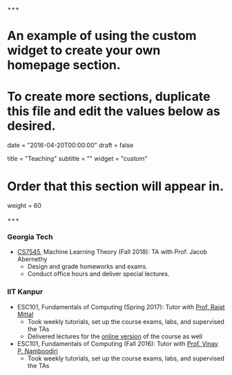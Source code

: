 +++
# An example of using the custom widget to create your own homepage section.
# To create more sections, duplicate this file and edit the values below as desired.

date = "2016-04-20T00:00:00"
draft = false

title = "Teaching"
subtitle = ""
widget = "custom"

# Order that this section will appear in.
weight = 60

+++

### Georgia Tech
- [CS7545](https://mltheory.github.io/), Machine Learning Theory (Fall 2018): TA with Prof. Jacob Abernethy
	* Design and grade homeworks and exams.
	* Conduct office hours and deliver special lectures.

### IIT Kanpur
- ESC101, Fundamentals of Computing (Spring 2017): Tutor with <a href = "https://www.cse.iitk.ac.in/users/rmittal/">Prof. Rajat Mittal</a>
	* Took weekly tutorials, set up the course exams, labs, and supervised the TAs
	* Delivered lectures for the [online version](https://onlinecourses.iitk.ac.in/esc101_hindi/#/) of the course as well
- ESC101, Fundamentals of Computing (Fall 2016): Tutor with <a href = "https://www.cse.iitk.ac.in/users/vinaypn/">Prof. Vinay P. Namboodiri</a>
	* Took weekly tutorials, set up the course exams, labs, and supervised the TAs

